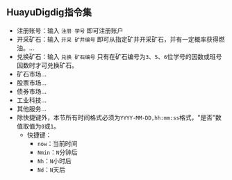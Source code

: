 ## HuayuDigdig指令集

- 注册账号：输入 `注册 学号` 即可注册账户
- 开采矿石：输入 `开采 矿井编号` 即可从指定矿井开采矿石，并有一定概率获得燃油。...
- 兑换矿石：输入 `兑换 矿石编号` 只有在矿石编号为`3`、`5`、`6`位学号的因数或班号因数时才可兑换矿石。
- 矿石市场...
- 股票市场...
- 债券市场...
- 工业科技...
- 其他服务...
- 除快捷键外，本节所有时间格式必须为`YYYY-MM-DD,hh:mm:ss`格式，"是否"数值取值为`0`或`1`。
    - 快捷键：
        - `now`：当前时间
        - `Nmin`：`N`分钟后 
        - `Nh`：`N`小时后 
        - `Nd`：`N`天后